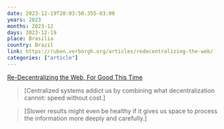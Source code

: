 ```yaml
---
date: 2023-12-19T20:03:50.355-03:00
years: 2023
months: 2023-12
days: 2023-12-19
place: Brasilia
country: Brazil
link: https://ruben.verborgh.org/articles/redecentralizing-the-web/
categories: ["article"]
---
```

[Re-Decentralizing the Web, For Good This Time](https://ruben.verborgh.org/articles/redecentralizing-the-web/)

> [Centralized systems addict us by combining what decentralization cannot: speed without cost.]

> [Slower results might even be healthy if it gives us space to process the information more deeply and carefully.]
